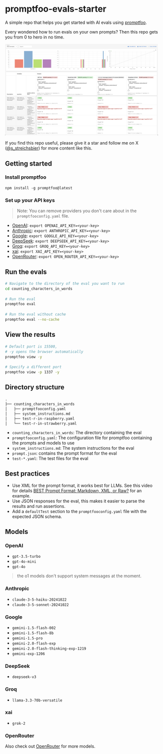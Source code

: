 # promptfoo-evals-starter
A simple repo that helps you get started with AI evals using [promptfoo](https://promptfoo.dev/).

Every wondered how to run evals on your own prompts? Then this repo gets you from 0 to hero in no time.

![promptfoo-evals-starter](assets/images/promptfoo-ui.png)

If you find this repo useful, please give it a star and follow me on X ([@s_streichsbier](https://x.com/s_streichsbier)) for more content like this.

## Getting started

### Install promptfoo
```
npm install -g promptfoo@latest
```

### Set up your API keys

> Note: You can remove providers you don't care about in the `promptfooconfig.yaml` file.

- [OpenAI](https://platform.openai.com/settings/organization/api-keys): `export OPENAI_API_KEY=<your-key>`
- [Anthropic](https://console.anthropic.com/settings/keys): `export ANTHROPIC_API_KEY=<your-key>`
- [Google](https://aistudio.google.com/app/apikey): `export GOOGLE_API_KEY=<your-key>`
- [DeepSeek](https://platform.deepseek.com/api_keys): `export DEEPSEEK_API_KEY=<your-key>`
- [Groq](https://console.groq.com/keys): `export GROQ_API_KEY=<your-key>`
- [xai](https://console.x.ai/): `export XAI_API_KEY=<your-key>`
- [OpenRouter](https://openrouter.ai/settings/keys): `export OPEN_ROUTER_API_KEY=<your-key>`

## Run the evals
```sh
# Navigate to the directory of the eval you want to run
cd counting_characters_in_words

# Run the eval
promptfoo eval

# Run the eval without cache
promptfoo eval --no-cache
```

## View the results

```sh
# Default port is 15500,
# -y opens the browser automatically
promptfoo view -y 

# Specify a different port
promptfoo view -p 1337 -y
```

## Directory structure

```
.
├── counting_characters_in_words
│   ├── promptfooconfig.yaml
│   ├── system_instructions.md
│   ├── test-r-in-raspberry.yaml
│   └── test-r-in-strawberry.yaml
```

- `counting_characters_in_words`: The directory containing the eval
- `promptfooconfig.yaml`: The configuration file for promptfoo containing the prompts and models to use
- `system_instructions.md`: The system instructions for the eval
- `prompt.json`: contains the prompt format for the eval
- `test-*.yaml`: The test files for the eval

## Best practices

- Use XML for the prompt format, it works best for LLMs. See this video for details [BEST Prompt Format: Markdown, XML, or Raw?](https://www.youtube.com/watch?v=W6Z0U11nnhA) for an example.
- Use JSON responses for the eval, this makes it easier to parse the results and run assertions.
- Add a `defaultTest` section to the `promptfooconfig.yaml` file with the expected JSON schema.

## Models

### OpenAI
- `gpt-3.5-turbo`
- `gpt-4o-mini`
- `gpt-4o`

> the o1 models don't support system messages at the moment.

### Anthropic
- `claude-3-5-haiku-20241022`
- `claude-3-5-sonnet-20241022`

### Google
- `gemini-1.5-flash-002`
- `gemini-1.5-flash-8b`
- `gemini-1.5-pro`
- `gemini-2.0-flash-exp`
- `gemini-2.0-flash-thinking-exp-1219`
- `gemini-exp-1206`

### DeepSeek
- `deepseek-v3`

### Groq
- `llama-3.3-70b-versatile`

### xai
- `grok-2`

### OpenRouter

Also check out [OpenRouter](https://openrouter.ai/settings/keys) for more models.